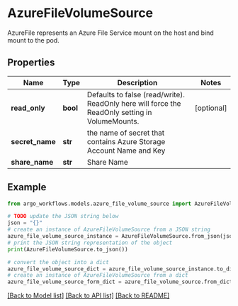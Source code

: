 # AzureFileVolumeSource

AzureFile represents an Azure File Service mount on the host and bind mount to the pod.

## Properties

Name | Type | Description | Notes
------------ | ------------- | ------------- | -------------
**read_only** | **bool** | Defaults to false (read/write). ReadOnly here will force the ReadOnly setting in VolumeMounts. | [optional] 
**secret_name** | **str** | the name of secret that contains Azure Storage Account Name and Key | 
**share_name** | **str** | Share Name | 

## Example

```python
from argo_workflows.models.azure_file_volume_source import AzureFileVolumeSource

# TODO update the JSON string below
json = "{}"
# create an instance of AzureFileVolumeSource from a JSON string
azure_file_volume_source_instance = AzureFileVolumeSource.from_json(json)
# print the JSON string representation of the object
print(AzureFileVolumeSource.to_json())

# convert the object into a dict
azure_file_volume_source_dict = azure_file_volume_source_instance.to_dict()
# create an instance of AzureFileVolumeSource from a dict
azure_file_volume_source_form_dict = azure_file_volume_source.from_dict(azure_file_volume_source_dict)
```
[[Back to Model list]](../README.md#documentation-for-models) [[Back to API list]](../README.md#documentation-for-api-endpoints) [[Back to README]](../README.md)



